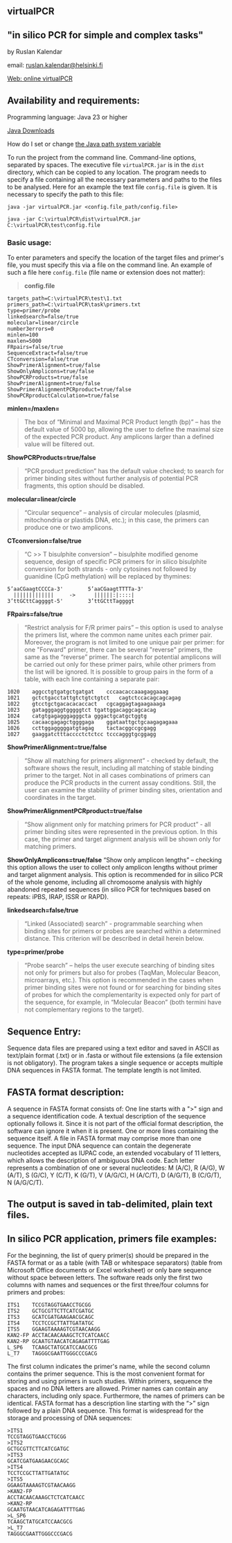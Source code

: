 ## virtualPCR 
## "in silico PCR for simple and complex tasks"
by Ruslan Kalendar 

email: ruslan.kalendar@helsinki.fi

[Web: online virtualPCR](https://primerdigital.com/tools/epcr.html)

## Availability and requirements:

Programming language: Java 23 or higher

[Java Downloads](https://www.oracle.com/java/technologies/downloads/)


How do I set or change [the Java path system variable](https://www.java.com/en/download/help/path.html)


To run the project from the command line. Command-line options, separated by spaces. 
The executive file ```virtualPCR.jar``` is in the ```dist``` directory, which can be copied to any location. 
The program needs to specify a file containing all the necessary parameters and paths to the files to be analysed. Here for an example the text file ```config.file``` is given. It is necessary to specify the path to this file:

```java -jar virtualPCR.jar <config.file_path/config.file>```

```java -jar C:\virtualPCR\dist\virtualPCR.jar C:\virtualPCR\test\config.file```


### Basic usage: 
To enter parameters and specify the location of the target files and primer's file, you must specify this via a file on the command line. An example of such a file here ```config.file``` (file name or extension does not matter):

> **config.file**
```
targets_path=C:\virtualPCR\test\1.txt
primers_path=C:\virtualPCR\task\primers.txt
type=primer/probe
linkedsearch=false/true
molecular=linear/circle
number3errors=0
minlen=100
maxlen=5000 
FRpairs=false/true
SequenceExtract=false/true
CTconversion=false/true
ShowPrimerAlignment=true/false
ShowOnlyAmplicons=true/false
ShowPCRProducts=true/false
ShowPrimerAlignment=true/false
ShowPrimerAlignmentPCRproduct=true/false 
ShowPCRproductCalculation=true/false
```

 
**minlen=/maxlen=**
> The box of “Minimal and Maximal PCR Product length (bp)” – has the default value of 5000 bp, allowing the user to define the maximal size of the expected PCR product. Any amplicons larger than a defined value will be filtered out. 

**ShowPCRProducts=true/false**
> “PCR product prediction” has the default value checked; to search for primer binding sites without further analysis of potential PCR fragments, this option should be disabled.

**molecular=linear/circle**
>“Circular sequence” – analysis of circular molecules (plasmid, mitochondria or plastids DNA, etc.); in this case, the primers can produce one or two amplicons.

**CTconversion=false/true**
> “C >> T bisulphite conversion” – bisulphite modified genome sequence, design of specific PCR primers for in silico bisulphite conversion for both strands - only cytosines not followed by guanidine (CpG methylation) will be replaced by thymines:
```
5’aaCGaagtCCCCa-3'        5’aaCGaagtTTTTa-3'
  |||||||||||||     ->      ||||||:|::::| 
3’ttGCttCaggggt-5'        3’ttGCttTaggggt
```
**FRpairs=false/true**
> “Restrict analysis for F/R primer pairs” – this option is used to analyse the primers list, where the common name unites each primer pair. Moreover, the program is not limited to one unique pair per primer: for one "Forward" primer, there can be several "reverse" primers, the same as the “reverse” primer. The search for potential amplicons will be carried out only for these primer pairs, while other primers from the list will be ignored. It is possible to group pairs in the form of a table, with each line containing a separate pair:
```
1020	aggcctgtgatgctgatgat	cccaacaccaaagaggaaag
1021	gctctgacctattgtctgtctgtct	cagtctccacagcagcagag
1022	gtcctgctgacacacaccact	cgcaggagtagaagaaaga
1023	gatagggaggtgggggtct	tgattggacaggcagcacag
1024	catgtgagagggagggcta	gggactgcatgctggtg
1025	cacaacgagagctggggaga	ggataattgctgcaagagagaaa
1026	ccttggagggggatgtagag	tactacggccgcgagg
1027	gaaggatctttacccctctctcc	tcccagggtgcggagg
```

**ShowPrimerAlignment=true/false**
> “Show all matching for primers alignment” - checked by default, the software shows the result, including all matching of stable binding primer to the target. Not in all cases combinations of primers can produce the PCR products in the current assay conditions. Still, the user can examine the stability of primer binding sites, orientation and coordinates in the target.

**ShowPrimerAlignmentPCRproduct=true/false** 
> “Show alignment only for matching primers for PCR product” - all primer binding sites were represented in the previous option. In this case, the primer and target alignment analysis will be shown only for matching primers.

**ShowOnlyAmplicons=true/false**
“Show only amplicon lengths” – checking this option allows the user to collect only amplicon lengths without primer and target alignment analysis. This option is recommended for in silico PCR of the whole genome, including all chromosome analysis with highly abandoned repeated sequences (in silico PCR for techniques based on repeats: iPBS, IRAP, ISSR or RAPD).

**linkedsearch=false/true**
> “Linked (Associated) search” - programmable searching when binding sites for primers or probes are searched within a determined distance. This criterion will be described in detail herein below.

**type=primer/probe**
> “Probe search” – helps the user execute searching of binding sites not only for primers but also for probes (TaqMan, Molecular Beacon, microarrays, etc.). This option is recommended in the cases when primer binding sites were not found or for searching for binding sites of probes for which the complementarity is expected only for part of the sequence, for example, in “Molecular Beacon” (both termini have not complementary regions to the target).

 


## Sequence Entry:

Sequence data files are prepared using a text editor and saved in ASCII as text/plain format (.txt) or in .fasta or without file extensions (a file extension is not obligatory). The program takes a single sequence or accepts multiple DNA sequences in FASTA format. The template length is not limited.

## FASTA format description:
A sequence in FASTA format consists of:
One line starts with a ">" sign and a sequence identification code. A textual description of the sequence optionally follows it. Since it is not part of the official format description, the software can ignore it when it is present.
One or more lines containing the sequence itself. A file in FASTA format may comprise more than one sequence.
The input DNA sequence can contain the degenerate nucleotides accepted as IUPAC code, an extended vocabulary of 11 letters, which allows the description of ambiguous DNA code. Each letter represents a combination of one or several nucleotides: M (A/C), R (A/G), W (A/T), S (G/C), Y (C/T), K (G/T), V (A/G/C), H (A/C/T), D (A/G/T), B (C/G/T), N (A/G/C/T).


## The output is saved in tab-delimited, plain text files. 


## In silico PCR application, primers file examples:

For the beginning, the list of query primer(s) should be prepared in the FASTA format or as a table (with TAB or whitespace separators) (table from Microsoft Office documents or Excel worksheet) or only bare sequence without space between letters. The software reads only the first two columns with names and sequences or the first three/four columns for primers and probes:

```
ITS1	TCCGTAGGTGAACCTGCGG
ITS2	GCTGCGTTCTTCATCGATGC
ITS3	GCATCGATGAAGAACGCAGC
ITS4	TCCTCCGCTTATTGATATGC
ITS5	GGAAGTAAAAGTCGTAACAAGG
KAN2-FP	ACCTACAACAAAGCTCTCATCAACC
KAN2-RP	GCAATGTAACATCAGAGATTTTGAG
L_SP6	TCAAGCTATGCATCCAACGCG
L_T7	TAGGGCGAATTGGGCCCGACG
```
The first column indicates the primer's name, while the second column contains the primer sequence. This is the most convenient format for storing and using primers in such studies. Within primers, sequence the spaces and no DNA letters are allowed. Primer names can contain any characters, including only space. Furthermore, the names of primers can be identical.
FASTA format has a description line starting with the “>” sign followed by a plain DNA sequence. This format is widespread for the storage and processing of DNA sequences:
```
>ITS1 
TCCGTAGGTGAACCTGCGG
>ITS2 
GCTGCGTTCTTCATCGATGC
>ITS3 
GCATCGATGAAGAACGCAGC
>ITS4 
TCCTCCGCTTATTGATATGC
>ITS5 
GGAAGTAAAAGTCGTAACAAGG
>KAN2-FP 
ACCTACAACAAAGCTCTCATCAACC
>KAN2-RP 
GCAATGTAACATCAGAGATTTTGAG
>L_SP6 
TCAAGCTATGCATCCAACGCG
>L_T7 
TAGGGCGAATTGGGCCCGACG
```


